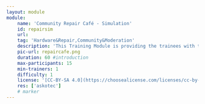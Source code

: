 ```yaml
---
layout: module
module:
    name: 'Community Repair Café - Simulation'
    id: repairsim
    url: 
    tag: 'Hardware&Repair,Community&Moderation'
    description: 'This Training Module is providing the trainees with the basic understanding of what can go wrong in a Repair Café situation and how to best prepare for it'
    pic-url: repaircafe.png
    duration: 60 #introduction
    max-participants: 15
    min-trainers: 1
    difficulty: 1
    license: '[CC-BY-SA 4.0](https://choosealicense.com/licenses/cc-by-sa-4.0/)'
    res: ['askotec']
    # marker
---  
```

